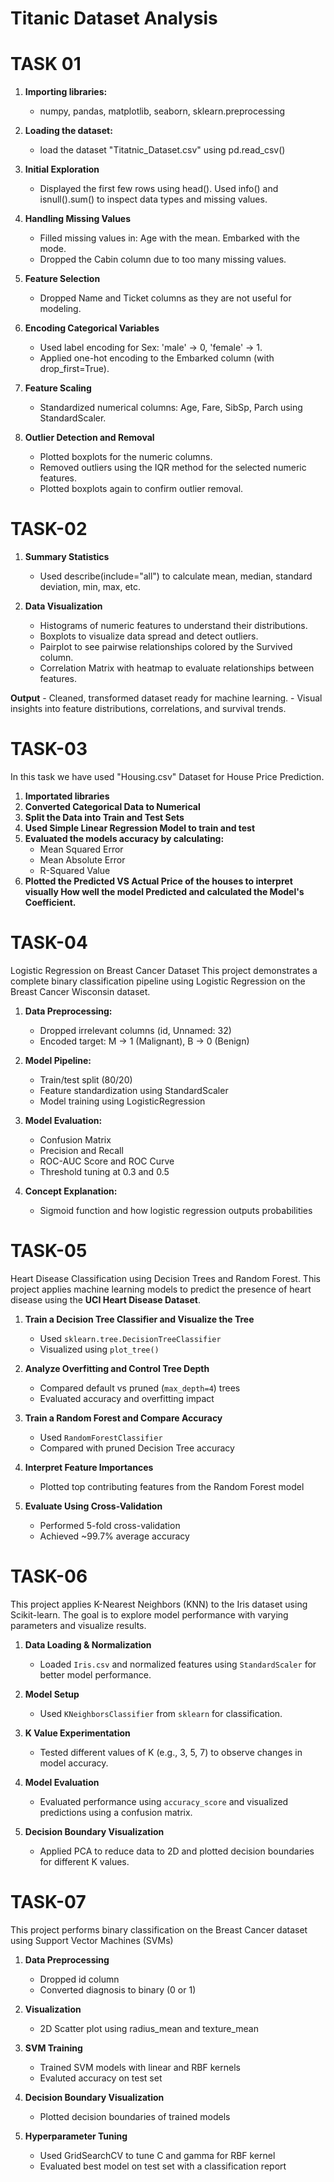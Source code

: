 # Titanic Dataset Analysis

# TASK 01

1. **Importing libraries:**
    - numpy, pandas, matplotlib, seaborn, sklearn.preprocessing
2. **Loading the dataset:**
    - load the dataset "Titatnic_Dataset.csv" using pd.read_csv()
3. **Initial Exploration**
    - Displayed the first few rows using head().
        Used info() and isnull().sum() to inspect data types and missing values.

4.  **Handling Missing Values**
    - Filled missing values in:
        Age with the mean.
        Embarked with the mode.
    - Dropped the Cabin column due to too many missing values.

5. **Feature Selection**
    - Dropped Name and Ticket columns as they are not useful for modeling.

6.  **Encoding Categorical Variables**
    - Used label encoding for Sex: 'male' → 0, 'female' → 1.
    - Applied one-hot encoding to the Embarked column (with drop_first=True).

7.  **Feature Scaling**
    - Standardized numerical columns: Age, Fare, SibSp, Parch using StandardScaler.

8.  **Outlier Detection and Removal**
    - Plotted boxplots for the numeric columns.
    - Removed outliers using the IQR method for the selected numeric features.
    - Plotted boxplots again to confirm outlier removal.

# TASK-02

1.  **Summary Statistics**
    - Used describe(include="all") to calculate mean, median, standard deviation, min, max, etc.

2.  **Data Visualization**
    - Histograms of numeric features to understand their distributions.
    - Boxplots to visualize data spread and detect outliers.
    - Pairplot to see pairwise relationships colored by the Survived column.
    - Correlation Matrix with heatmap to evaluate relationships between features.

**Output**
    - Cleaned, transformed dataset ready for machine learning.
    - Visual insights into feature distributions, correlations, and survival trends.

# TASK-03

In this task we have used "Housing.csv" Dataset for House Price Prediction.

1.  **Importated libraries** 
2.  **Converted Categorical Data to Numerical**
2.  **Split the Data into Train and Test Sets**
3.  **Used Simple Linear Regression Model to train and test** 
4.  **Evaluated the models accuracy by calculating:**
    - Mean Squared Error
    - Mean Absolute Error
    - R-Squared Value
5.  **Plotted the Predicted VS Actual Price of the houses to interpret visually How well the model Predicted and calculated the Model's Coefficient.**


# TASK-04

Logistic Regression on Breast Cancer Dataset
This project demonstrates a complete binary classification pipeline using Logistic Regression on the Breast Cancer Wisconsin dataset.

1.  **Data Preprocessing:**
    - Dropped irrelevant columns (id, Unnamed: 32)
    - Encoded target: M → 1 (Malignant), B → 0 (Benign)

2.  **Model Pipeline:**
    - Train/test split (80/20)
    - Feature standardization using StandardScaler
    - Model training using LogisticRegression
3.  **Model Evaluation:**
    - Confusion Matrix
    - Precision and Recall
    - ROC-AUC Score and ROC Curve
    - Threshold tuning at 0.3 and 0.5
4.  **Concept Explanation:**
    - Sigmoid function and how logistic regression outputs probabilities

# TASK-05

Heart Disease Classification using Decision Trees and Random Forest.
This project applies machine learning models to predict the presence of heart disease using the **UCI Heart Disease Dataset**.

1. **Train a Decision Tree Classifier and Visualize the Tree**  
   - Used `sklearn.tree.DecisionTreeClassifier`  
   - Visualized using `plot_tree()`

2. **Analyze Overfitting and Control Tree Depth**  
   - Compared default vs pruned (`max_depth=4`) trees  
   - Evaluated accuracy and overfitting impact

3. **Train a Random Forest and Compare Accuracy**  
   - Used `RandomForestClassifier`  
   - Compared with pruned Decision Tree accuracy

4. **Interpret Feature Importances**  
   - Plotted top contributing features from the Random Forest model

5. **Evaluate Using Cross-Validation**  
   - Performed 5-fold cross-validation  
   - Achieved ~99.7% average accuracy

# TASK-06

This project applies K-Nearest Neighbors (KNN) to the Iris dataset using Scikit-learn. The goal is to explore model performance with varying parameters and visualize results.

1. **Data Loading & Normalization**  
   - Loaded `Iris.csv` and normalized features using `StandardScaler` for better model performance.

2. **Model Setup**  
   - Used `KNeighborsClassifier` from `sklearn` for classification.

3. **K Value Experimentation**  
   - Tested different values of K (e.g., 3, 5, 7) to observe changes in model accuracy.

4. **Model Evaluation**  
   - Evaluated performance using `accuracy_score` and visualized predictions using a confusion matrix.

5. **Decision Boundary Visualization**  
   - Applied PCA to reduce data to 2D and plotted decision boundaries for different K values.

# TASK-07

This project performs binary classification on the Breast Cancer dataset using Support Vector Machines (SVMs) 

1.  **Data Preprocessing**
    - Dropped id column
    - Converted diagnosis to binary (0 or 1)

2.  **Visualization**
    - 2D Scatter plot using radius_mean and texture_mean

3.  **SVM Training**
    - Trained SVM models with linear and RBF kernels
    - Evaluted accuracy on test set

4.  **Decision Boundary Visualization**
    - Plotted decision boundaries of trained models

5.  **Hyperparameter Tuning**
    - Used GridSearchCV to tune C and gamma for RBF kernel
    - Evaluated best model on test set with a classification report